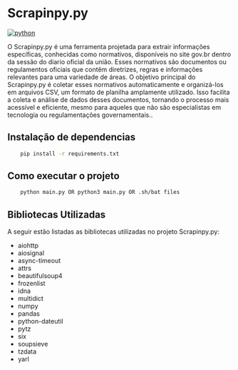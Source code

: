#  Scrapinpy.py
[![python](https://img.shields.io/badge/Python-3776AB?style=for-the-badge&logo=python&logoColor=white)](#)

O Scrapinpy.py é uma ferramenta projetada para extrair informações específicas, conhecidas como normativos, disponíveis no site gov.br dentro da sessão do diario oficial da união. Esses normativos são documentos ou regulamentos oficiais que contêm diretrizes, regras e informações relevantes para uma variedade de áreas. O objetivo principal do Scrapinpy.py é coletar esses normativos automaticamente e organizá-los em arquivos CSV, um formato de planilha amplamente utilizado. Isso facilita a coleta e análise de dados desses documentos, tornando o processo mais acessível e eficiente, mesmo para aqueles que não são especialistas em tecnologia ou regulamentações governamentais..

## Instalação de dependencias
```bash
    pip install -r requirements.txt
```
## Como executar o projeto
```bash
    python main.py OR python3 main.py OR .sh/bat files
```

## Bibliotecas Utilizadas

A seguir estão listadas as bibliotecas utilizadas no projeto Scrapinpy.py:

- aiohttp
- aiosignal
- async-timeout
- attrs
- beautifulsoup4
- frozenlist
- idna
- multidict
- numpy
- pandas
- python-dateutil
- pytz
- six
- soupsieve
- tzdata
- yarl